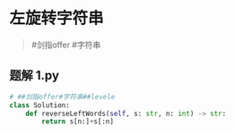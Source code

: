 
# 左旋转字符串

>  #剑指offer  #字符串

## 题解 1.py

```.py
# ##剑指offer#字符串##levele
class Solution:
    def reverseLeftWords(self, s: str, n: int) -> str:
        return s[n:]+s[:n]

```


